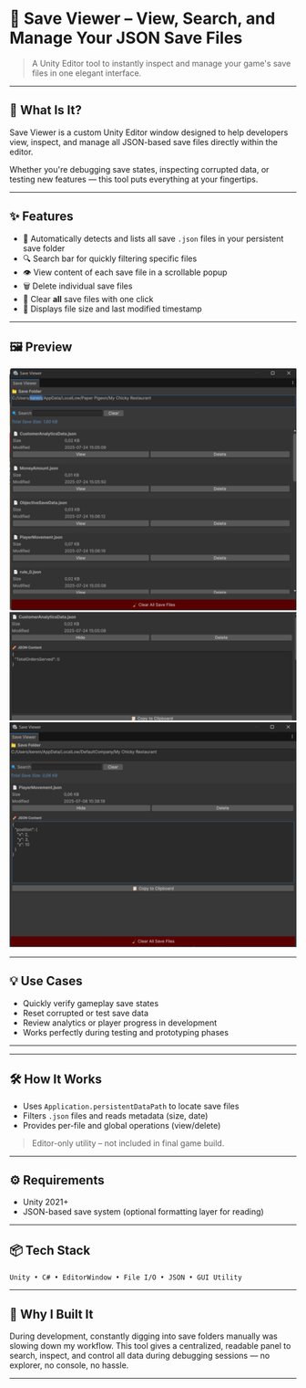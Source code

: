 # 💾 Save Viewer – View, Search, and Manage Your JSON Save Files

> A Unity Editor tool to instantly inspect and manage your game's save files in one elegant interface.

---

## 🎯 What Is It?

Save Viewer is a custom Unity Editor window designed to help developers view, inspect, and manage all JSON-based save files directly within the editor.

Whether you're debugging save states, inspecting corrupted data, or testing new features — this tool puts everything at your fingertips.

---

## ✨ Features

- 📂 Automatically detects and lists all save `.json` files in your persistent save folder
- 🔍 Search bar for quickly filtering specific files
- 👁️ View content of each save file in a scrollable popup
- 🗑️ Delete individual save files
- 🧹 Clear **all** save files with one click
- 📏 Displays file size and last modified timestamp

---

## 🖼️ Preview

![Save Viewer](_media/dev-hub/save-system-0.png)
![Save Viewer](_media/dev-hub/save-system-1.png)
![Save Viewer](_media/dev-hub/save-system-2.png)

---

## 💡 Use Cases

- Quickly verify gameplay save states
- Reset corrupted or test save data
- Review analytics or player progress in development
- Works perfectly during testing and prototyping phases

---

---

## 🛠️ How It Works

- Uses `Application.persistentDataPath` to locate save files
- Filters `.json` files and reads metadata (size, date)
- Provides per-file and global operations (view/delete)
> Editor-only utility – not included in final game build.

---

## ⚙️ Requirements

- Unity 2021+
- JSON-based save system (optional formatting layer for reading)

---

## 📦 Tech Stack

`Unity • C# • EditorWindow • File I/O • JSON • GUI Utility`

---

## 🧠 Why I Built It

During development, constantly digging into save folders manually was slowing down my workflow. This tool gives a centralized, readable panel to search, inspect, and control all data during debugging sessions — no explorer, no console, no hassle.

---
